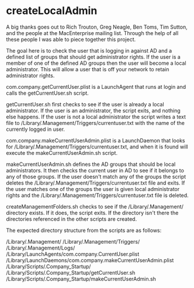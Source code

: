 createLocalAdmin
================

A big thanks goes out to Rich Trouton, Greg Neagle, Ben Toms, Tim Sutton, and the people at the MacEnterprise mailing list. Through the help of all these people I was able to piece together this project.

The goal here is to check the user that is logging in against AD and a defined list of groups that should get administrator rights. If the user is a member of one of the defined AD groups then the user will become a local administrator. This will allow a user that is off your network to retain administrator rights.

com.company.getCurrentUser.plist is a LaunchAgent that runs at login and calls the getCurrentUser.sh script.

getCurrentUser.sh first checks to see if the user is already a local administrator. If the user is an administrator, the script exits, and nothing else happens. If the user is not a local administrator the script writes a text file to /Library/.Management/Triggers/currentuser.txt with the name of the currently logged in user.

com.company.makeCurrentUserAdmin.plist is a LaunchDaemon that looks for /Library/.Management/Triggers/currentuser.txt, and when it is found will execute the makeCurrentUserAdmin.sh script.

makeCurrentUserAdmin.sh defines the AD groups that should be local administrators. It then checks the current user in AD to see if it belongs to any of those groups. If the user doesn't match any of the groups the script deletes the /Library/.Management/Triggers/currentuser.txt file and exits. If the user matches one of the groups the user is given local administrator rights and the /Library/.Management/Triggers/currentuser.txt file is deleted.

createManagementFolders.sh checks to see if the /Library/.Management/ directory exists. If it does, the script exits. If the directory isn't there the directories referenced in the other scripts are created.

The expected directory structure from the scripts are as follows:

/Library/.Management/
/Library/.Management/Triggers/
/Library/.Management/Logs/
/Library/LaunchAgents/com.company.CurrentUser.plist
/Library/LaunchDaemons/com.company.makeCurrentUserAdmin.plist
/Library/Scripts/.Company_Startup/
/Library/Scripts/.Company_Startup/getCurrentUser.sh
/Library/Scripts/.Company_Startup/makeCurrentUserAdmin.sh
